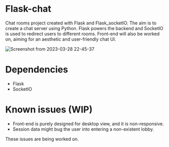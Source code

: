 # Flask-chat

Chat rooms project created with Flask and Flask_socketIO. The aim is to create a chat server using Python. Flask powers the backend and SocketIO is used to redirect users to different rooms. Front-end will also be worked on, aiming for an aesthetic and user-friendly chat UI.

![Screenshot from 2023-03-28 22-45-37](https://user-images.githubusercontent.com/95043218/228362698-ccfdc715-0ffe-4b91-b0b7-a0ded815821a.png)

# Dependencies

- Flask
- SocketIO

# Known issues (WIP)
- Front-end is purely designed for desktop view, and it is non-responsive.
- Session data might bug the user into entering a non-existent lobby.

These issues are being worked on.
